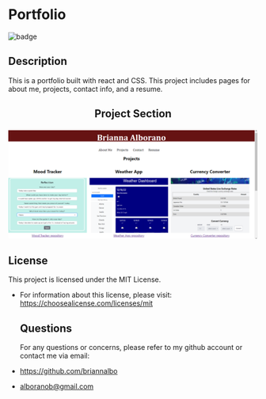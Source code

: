 # Portfolio


![badge](https://img.shields.io/badge/license-MIT_License-purple)


  ## Description
  This is a portfolio built with react and CSS. This project includes pages for about me, projects, contact info, and a resume.
  
  ## <p align="center">Project Section<p align="center">
  ![](https://github.com/briannalbo/Portfolio-react/blob/main/portfolio/src/components/projectpics/portfoliopic.png)


  ## License
This project is licensed under the MIT License.
- For information about this license, please visit: https://choosealicense.com/licenses/mit


  ## Questions
  For any questions or concerns, please refer to my github account or contact me via email:
- https://github.com/briannalbo
- alboranob@gmail.com
